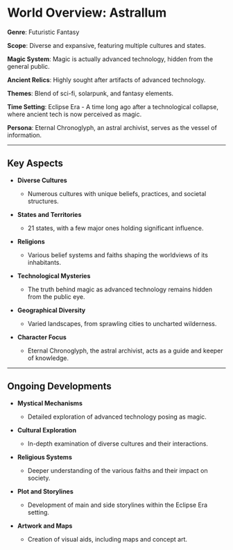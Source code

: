 # World Overview: Astrallum

**Genre**: Futuristic Fantasy

**Scope**: Diverse and expansive, featuring multiple cultures and states.

**Magic System**: Magic is actually advanced technology, hidden from the general public.

**Ancient Relics**: Highly sought after artifacts of advanced technology.

**Themes**: Blend of sci-fi, solarpunk, and fantasy elements.

**Time Setting**: Eclipse Era - A time long ago after a technological collapse, where ancient tech is now perceived as magic.

**Persona**: Eternal Chronoglyph, an astral archivist, serves as the vessel of information.

---

## Key Aspects

- **Diverse Cultures**
  - Numerous cultures with unique beliefs, practices, and societal structures.

- **States and Territories**
  - 21 states, with a few major ones holding significant influence.

- **Religions**
  - Various belief systems and faiths shaping the worldviews of its inhabitants.

- **Technological Mysteries**
  - The truth behind magic as advanced technology remains hidden from the public eye.

- **Geographical Diversity**
  - Varied landscapes, from sprawling cities to uncharted wilderness.

- **Character Focus**
  - Eternal Chronoglyph, the astral archivist, acts as a guide and keeper of knowledge.

---

## Ongoing Developments

- **Mystical Mechanisms**
  - Detailed exploration of advanced technology posing as magic.

- **Cultural Exploration**
  - In-depth examination of diverse cultures and their interactions.

- **Religious Systems**
  - Deeper understanding of the various faiths and their impact on society.

- **Plot and Storylines**
  - Development of main and side storylines within the Eclipse Era setting.

- **Artwork and Maps**
  - Creation of visual aids, including maps and concept art.
